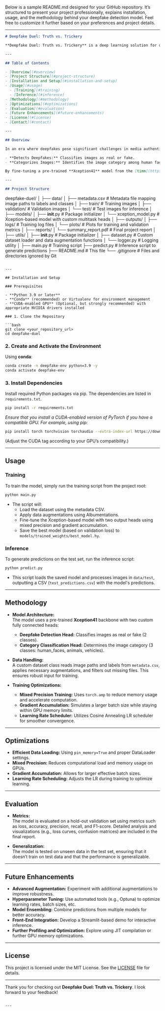 Below is a sample README.md designed for your GitHub repository. It’s structured to present your project professionally, explains installation, usage, and the methodology behind your deepfake detection model. Feel free to customize it further based on your preferences and project details.

---

```markdown
# Deepfake Duel: Truth vs. Trickery

**Deepfake Duel: Truth vs. Trickery** is a deep learning solution for detecting and classifying deepfake images. This project aims to accurately distinguish between real and manipulated images while also categorizing images into one of three classes: human faces, animals, or vehicles. The system leverages transfer learning using an Xception-based model, enhanced with modern training techniques such as mixed precision and gradient accumulation.

---

## Table of Contents

- [Overview](#overview)
- [Project Structure](#project-structure)
- [Installation and Setup](#installation-and-setup)
- [Usage](#usage)
  - [Training](#training)
  - [Inference](#inference)
- [Methodology](#methodology)
- [Optimizations](#optimizations)
- [Evaluation](#evaluation)
- [Future Enhancements](#future-enhancements)
- [License](#license)
- [Contact](#contact)

---

## Overview

In an era where deepfakes pose significant challenges in media authenticity, this project focuses on developing a robust deep learning model that:

- **Detects Deepfakes:** Classifies images as real or fake.
- **Categorizes Images:** Identifies the image category among human faces, animals, or vehicles.

By fine-tuning a pre-trained **Xception41** model from the [timm](https://github.com/rwightman/pytorch-image-models) library, the system customizes the network into two separate heads: one for deepfake detection and one for category classification.

---

## Project Structure

```
deepfake-duel/
│
├── data/
│   ├── metadata.csv               # Metadata file mapping image paths to labels and classes
│   ├── train/                     # Training images
│   ├── validation/                # Validation images
│   └── test/                     # Test images for inference
│
├── models/
│   ├── __init__.py                # Package initializer
│   └── xception_model.py          # Xception-based model with custom multitask heads
│
├── outputs/
│   ├── logs/                     # Training log files
│   └── plots/                    # Plots for training and validation metrics
│
├── reports/
│   └── summary_report.pdf         # Final project report
│
├── utils/
│   ├── __init__.py                # Package initializer
│   ├── dataset.py                 # Custom dataset loader and data augmentation functions
│   └── logger.py                  # Logging utility
│
├── main.py                        # Training script
├── predict.py                     # Inference script to generate predictions
├── README.md                      # This file
└── .gitignore                     # Files and directories ignored by Git
```

---

## Installation and Setup

### Prerequisites

- **Python 3.9 or later**
- **Conda** (recommended) or Virtualenv for environment management
- **CUDA-enabled GPU** (Optional, but strongly recommended) with appropriate NVIDIA drivers installed

### 1. Clone the Repository

```bash
git clone <your_repository_url>
cd deepfake-duel
```

### 2. Create and Activate the Environment

Using **conda**:

```bash
conda create -n deepfake-env python=3.9 -y
conda activate deepfake-env
```

### 3. Install Dependencies

Install required Python packages via pip. The dependencies are listed in `requirements.txt`.

```bash
pip install -r requirements.txt
```

*Ensure that you install a CUDA-enabled version of PyTorch if you have a compatible GPU. For example, using pip:*

```bash
pip install torch torchvision torchaudio --extra-index-url https://download.pytorch.org/whl/cu118
```

(Adjust the CUDA tag according to your GPU’s compatibility.)

---

## Usage

### Training

To train the model, simply run the training script from the project root:

```bash
python main.py
```

- The script will:
  - Load the dataset using the metadata CSV.
  - Apply data augmentations using Albumentations.
  - Fine-tune the Xception-based model with two output heads using mixed precision and gradient accumulation.
  - Save the best model (based on validation loss) to `models/trained_weights/best_model.hy`.

### Inference

To generate predictions on the test set, run the inference script:

```bash
python predict.py
```

- This script loads the saved model and processes images in `data/test`, outputting a CSV (`test_predictions.csv`) with the model's predictions.

---

## Methodology

- **Model Architecture:**  
  The model uses a pre-trained **Xception41** backbone with two custom fully connected heads:
  - **Deepfake Detection Head:** Classifies images as real or fake (2 classes).
  - **Category Classification Head:** Determines the image category (3 classes: human_faces, animals, vehicles).

- **Data Handling:**  
  A custom dataset class reads image paths and labels from `metadata.csv`, applies necessary augmentations, and filters out missing files. This ensures robust input for training.

- **Training Optimizations:**
  - **Mixed Precision Training:** Uses `torch.amp` to reduce memory usage and accelerate computation.
  - **Gradient Accumulation:** Simulates a larger batch size while staying within GPU memory limits.
  - **Learning Rate Scheduler:** Utilizes Cosine Annealing LR scheduler for smoother convergence.

---

## Optimizations

- **Efficient Data Loading:** Using `pin_memory=True` and proper DataLoader settings.
- **Mixed Precision:** Reduces computational load and memory usage on GPUs.
- **Gradient Accumulation:** Allows for larger effective batch sizes.
- **Learning Rate Scheduling:** Adjusts the LR during training to optimize learning.

---

## Evaluation

- **Metrics:**  
  The model is evaluated on a hold-out validation set using metrics such as loss, accuracy, precision, recall, and F1-score. Detailed analysis and visualizations (e.g., loss curves, confusion matrices) are included in the final report.

- **Generalization:**  
  The model is tested on unseen data in the test set, ensuring that it doesn’t train on test data and that the performance is generalizable.

---

## Future Enhancements

- **Advanced Augmentation:** Experiment with additional augmentations to improve robustness.
- **Hyperparameter Tuning:** Use automated tools (e.g., Optuna) to optimize learning rates, batch sizes, etc.
- **Model Ensembling:** Combine predictions from multiple models for better accuracy.
- **Front-End Integration:** Develop a Streamlit-based demo for interactive inference.
- **Further Profiling and Optimization:** Explore using JIT compilation or further GPU memory optimizations.

---

## License

This project is licensed under the MIT License. See the [LICENSE](LICENSE) file for details.

---





Thank you for checking out **Deepfake Duel: Truth vs. Trickery**. I look forward to your feedback!

```

---

